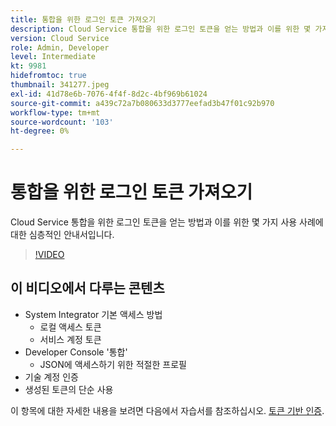 ```yaml
---
title: 통합을 위한 로그인 토큰 가져오기
description: Cloud Service 통합을 위한 로그인 토큰을 얻는 방법과 이를 위한 몇 가지 사용 사례에 대한 심층적인 안내서입니다.
version: Cloud Service
role: Admin, Developer
level: Intermediate
kt: 9981
hidefromtoc: true
thumbnail: 341277.jpeg
exl-id: 41d78e6b-7076-4f4f-8d2c-4bf969b61024
source-git-commit: a439c72a7b080633d3777eefad3b47f01c92b970
workflow-type: tm+mt
source-wordcount: '103'
ht-degree: 0%

---
```


# 통합을 위한 로그인 토큰 가져오기

Cloud Service 통합을 위한 로그인 토큰을 얻는 방법과 이를 위한 몇 가지 사용 사례에 대한 심층적인 안내서입니다.

>[!VIDEO](https://video.tv.adobe.com/v/341277?quality=12&learn=on)

## 이 비디오에서 다루는 콘텐츠

+ System Integrator 기본 액세스 방법
   + 로컬 액세스 토큰
   + 서비스 계정 토큰
+ Developer Console &#39;통합&#39;
   + JSON에 액세스하기 위한 적절한 프로필
+ 기술 계정 인증
+ 생성된 토큰의 단순 사용

이 항목에 대한 자세한 내용을 보려면 다음에서 자습서를 참조하십시오. [토큰 기반 인증](/help/headless-tutorial/authentication/overview.md).
